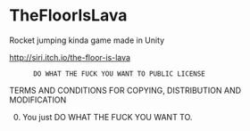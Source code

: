 TheFloorIsLava
==============

Rocket jumping kinda game made in Unity

http://siri.itch.io/the-floor-is-lava


          DO WHAT THE FUCK YOU WANT TO PUBLIC LICENSE
TERMS AND CONDITIONS FOR COPYING, DISTRIBUTION AND MODIFICATION

 0. You just DO WHAT THE FUCK YOU WANT TO.
